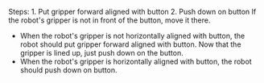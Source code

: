 

Steps:  1. Put gripper forward aligned with button  2. Push down on button 
If the robot's gripper is not in front of the button, move it there.
- When the robot's gripper is not horizontally aligned with button, the robot should put gripper forward aligned with button.
Now that the gripper is lined up, just push down on the button.
- When the robot's gripper is horizontally aligned with button, the robot should push down on button.